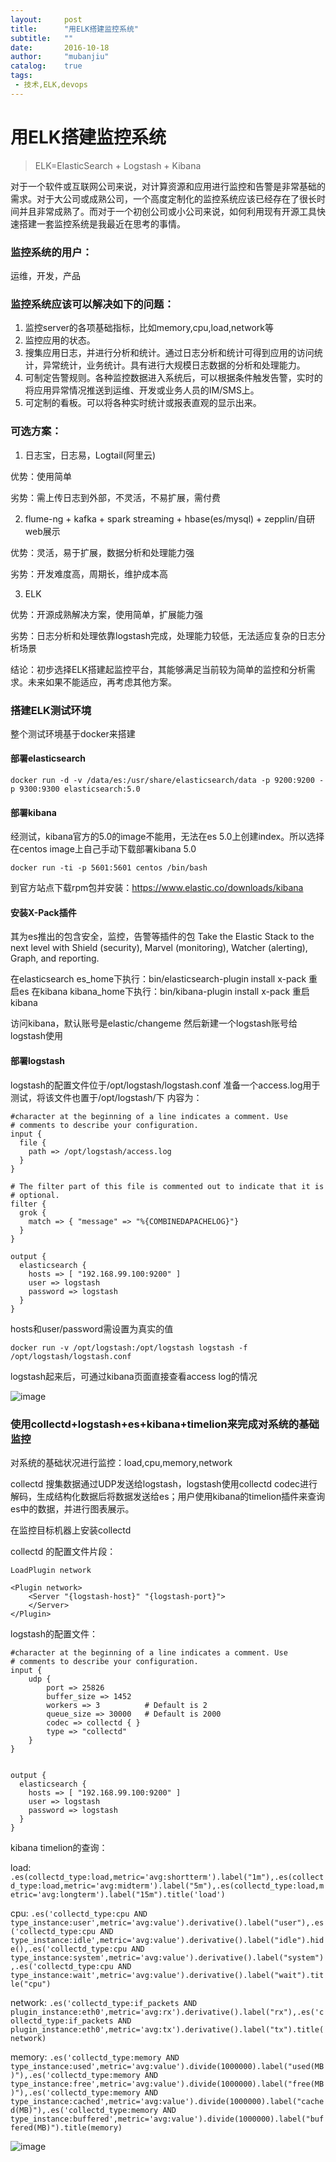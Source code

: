 ```yaml
---
layout:     post
title:      "用ELK搭建监控系统"
subtitle:   ""
date:       2016-10-18
author:     "mubanjiu"
catalog:    true
tags:
 - 技术,ELK,devops
---
```


# 用ELK搭建监控系统

> ELK=ElasticSearch + Logstash + Kibana

对于一个软件或互联网公司来说，对计算资源和应用进行监控和告警是非常基础的需求。对于大公司或成熟公司，一个高度定制化的监控系统应该已经存在了很长时间并且非常成熟了。而对于一个初创公司或小公司来说，如何利用现有开源工具快速搭建一套监控系统是我最近在思考的事情。

### 监控系统的用户：
运维，开发，产品

### 监控系统应该可以解决如下的问题：
1. 监控server的各项基础指标，比如memory,cpu,load,network等
2. 监控应用的状态。
3. 搜集应用日志，并进行分析和统计。通过日志分析和统计可得到应用的访问统计，异常统计，业务统计。具有进行大规模日志数据的分析和处理能力。
4. 可制定告警规则。各种监控数据进入系统后，可以根据条件触发告警，实时的将应用异常情况推送到运维、开发或业务人员的IM/SMS上。
5. 可定制的看板。可以将各种实时统计或报表直观的显示出来。


### 可选方案：
1. 日志宝，日志易，Logtail(阿里云)

优势：使用简单

劣势：需上传日志到外部，不灵活，不易扩展，需付费

2. flume-ng + kafka + spark streaming + hbase(es/mysql) + zepplin/自研web展示

优势：灵活，易于扩展，数据分析和处理能力强

劣势：开发难度高，周期长，维护成本高

3. ELK

优势：开源成熟解决方案，使用简单，扩展能力强

劣势：日志分析和处理依靠logstash完成，处理能力较低，无法适应复杂的日志分析场景



结论：初步选择ELK搭建起监控平台，其能够满足当前较为简单的监控和分析需求。未来如果不能适应，再考虑其他方案。



### 搭建ELK测试环境

整个测试环境基于docker来搭建

#### 部署elasticsearch

`docker run -d -v /data/es:/usr/share/elasticsearch/data -p 9200:9200 -p 9300:9300 elasticsearch:5.0`



#### 部署kibana

经测试，kibana官方的5.0的image不能用，无法在es 5.0上创建index。所以选择在centos image上自己手动下载部署kibana 5.0

`docker run -ti -p 5601:5601 centos /bin/bash `

到官方站点下载rpm包并安装：https://www.elastic.co/downloads/kibana


#### 安装X-Pack插件
其为es推出的包含安全，监控，告警等插件的包
Take the Elastic Stack to the next level with Shield (security), Marvel (monitoring), Watcher (alerting), Graph, and reporting. 

在elasticsearch es_home下执行：bin/elasticsearch-plugin install x-pack
重启es
在kibana kibana_home下执行：bin/kibana-plugin install x-pack
重启kibana

访问kibana，默认账号是elastic/changeme 然后新建一个logstash账号给logstash使用

#### 部署logstash

logstash的配置文件位于/opt/logstash/logstash.conf
准备一个access.log用于测试，将该文件也置于/opt/logstash/下
内容为：

    #character at the beginning of a line indicates a comment. Use
    # comments to describe your configuration.
    input {
      file {
        path => /opt/logstash/access.log
      }
    }
    
    # The filter part of this file is commented out to indicate that it is
    # optional.
    filter {
      grok {
        match => { "message" => "%{COMBINEDAPACHELOG}"}
      }
    }
    
    output {
      elasticsearch {
        hosts => [ "192.168.99.100:9200" ]
        user => logstash
        password => logstash
      }
    }

hosts和user/password需设置为真实的值

`docker run -v /opt/logstash:/opt/logstash logstash -f /opt/logstash/logstash.conf `


logstash起来后，可通过kibana页面直接查看access log的情况

![image](/images/elk/kibana-1.png)

### 使用collectd+logstash+es+kibana+timelion来完成对系统的基础监控

对系统的基础状况进行监控：load,cpu,memory,network

collectd 搜集数据通过UDP发送给logstash，logstash使用collectd codec进行解码，生成结构化数据后将数据发送给es；用户使用kibana的timelion插件来查询es中的数据，并进行图表展示。

在监控目标机器上安装collectd

collectd 的配置文件片段：

    LoadPlugin network
    
    <Plugin network>
        <Server "{logstash-host}" "{logstash-port}">
        </Server>
    </Plugin>


logstash的配置文件：

    #character at the beginning of a line indicates a comment. Use
    # comments to describe your configuration.
    input {
        udp {
            port => 25826
            buffer_size => 1452
            workers => 3          # Default is 2
            queue_size => 30000   # Default is 2000
            codec => collectd { }
            type => "collectd"
        }
    }
    
    
    output {
      elasticsearch {
        hosts => [ "192.168.99.100:9200" ]
        user => logstash
        password => logstash
      }
    }

kibana timelion的查询：

load: `.es(collectd_type:load,metric='avg:shortterm').label("1m"),.es(collectd_type:load,metric='avg:midterm').label("5m"),.es(collectd_type:load,metric='avg:longterm').label("15m").title('load')`

cpu: `.es('collectd_type:cpu AND type_instance:user',metric='avg:value').derivative().label("user"),.es('collectd_type:cpu AND type_instance:idle',metric='avg:value').derivative().label("idle").hide(),.es('collectd_type:cpu AND type_instance:system',metric='avg:value').derivative().label("system"),.es('collectd_type:cpu AND type_instance:wait',metric='avg:value').derivative().label("wait").title("cpu")`

network: `.es('collectd_type:if_packets AND plugin_instance:eth0',metric='avg:rx').derivative().label("rx"),.es('collectd_type:if_packets AND plugin_instance:eth0',metric='avg:tx').derivative().label("tx").title(network)`

memory: `.es('collectd_type:memory AND type_instance:used',metric='avg:value').divide(1000000).label("used(MB)"),.es('collectd_type:memory AND type_instance:free',metric='avg:value').divide(1000000).label("free(MB)"),.es('collectd_type:memory AND type_instance:cached',metric='avg:value').divide(1000000).label("cached(MB)"),.es('collectd_type:memory AND type_instance:buffered',metric='avg:value').divide(1000000).label("buffered(MB)").title(memory)`

![image](/images/elk/kibana-2.png)

